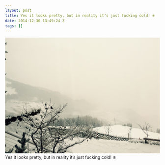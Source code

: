 ```yaml
---
layout: post
title: Yes it looks pretty, but in reality it’s just fucking cold! ❄️
date: 2014-12-30 13:49:24 Z
tags: []
---
```

![](/media/2014/12/106608606349.jpg)
Yes it looks pretty, but in reality it’s just fucking cold! ❄️
